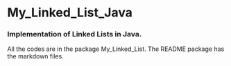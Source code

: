 # My_Linked_List_Java

### Implementation of Linked Lists in Java. 

All the codes are in the package My_Linked_List. The README package has the markdown files.
